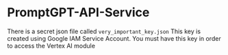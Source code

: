 # PromptGPT-API-Service
 
There is a secret json file called ```very_important_key.json``` This key is created using Google IAM Service Account. You must have this key in order to access the Vertex AI module
